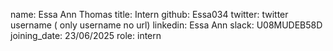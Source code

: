 name: Essa Ann Thomas
title: Intern
github: Essa034
twitter: twitter username ( only username no url)
linkedin: Essa Ann
slack: U08MUDEB58D
joining_date: 23/06/2025
role: intern 